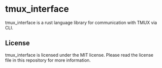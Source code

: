 # tmux_interface

tmux_interface is a rust language library for communication with TMUX via CLI.


## License

tmux_interface is licensed under the MIT license. Please read the license file in this repository for more information.
